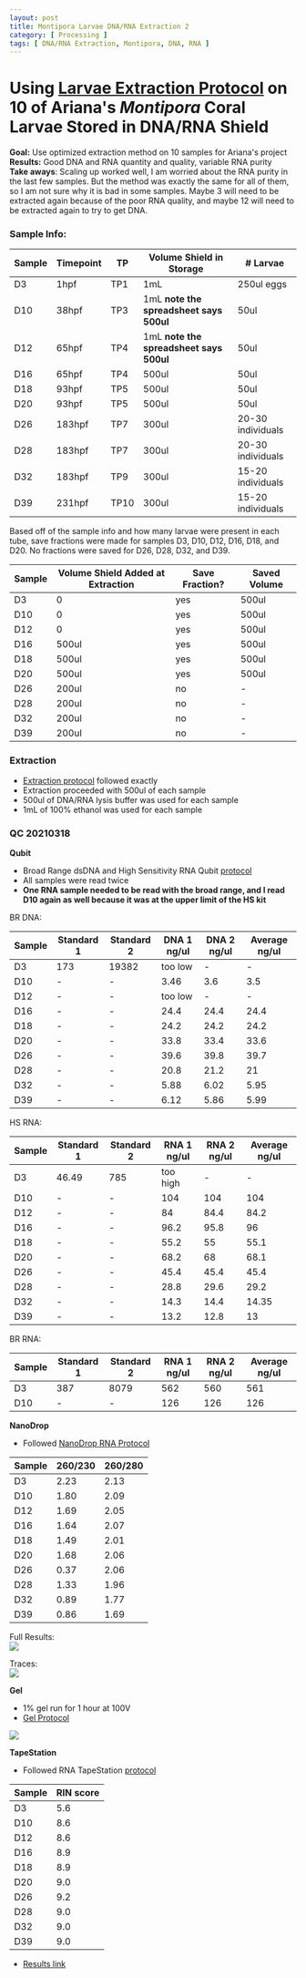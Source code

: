 ```yaml
---
layout: post
title: Montipora Larvae DNA/RNA Extraction 2
category: [ Processing ]
tags: [ DNA/RNA Extraction, Montipora, DNA, RNA ]
---
```


# Using [Larvae Extraction Protocol](https://meschedl.github.io/MESPutnam_Open_Lab_Notebook/Larvae-Ex-Protocol/) on 10 of Ariana's _Montipora_ Coral Larvae Stored in DNA/RNA Shield

**Goal:** Use optimized extraction method on 10 samples for Ariana's project  
**Results:** Good DNA and RNA quantity and quality, variable RNA purity  
**Take aways**: Scaling up worked well, I am worried about the RNA purity in the last few samples. But the method was exactly the same for all of them, so I am not sure why it is bad in some samples. Maybe 3 will need to be extracted again because of the poor RNA quality, and maybe 12 will need to be extracted again to try to get DNA.

### Sample Info:

|Sample|Timepoint|TP|Volume Shield in Storage| # Larvae|
|---|---|---|---|---|
|D3|1hpf|TP1|1mL|250ul eggs|
|D10|38hpf|TP3|1mL **note the spreadsheet says 500ul**|50ul|
|D12|65hpf|TP4|1mL **note the spreadsheet says 500ul**|50ul|
|D16|65hpf|TP4|500ul|50ul|
|D18|93hpf|TP5|500ul|50ul|
|D20|93hpf|TP5|500ul|50ul|
|D26|183hpf|TP7|300ul|20-30 individuals|
|D28|183hpf|TP7|300ul|20-30 individuals|
|D32|183hpf|TP9|300ul|15-20 individuals|
|D39|231hpf|TP10|300ul|15-20 individuals|

Based off of the sample info and how many larvae were present in each tube, save fractions were made for samples D3, D10, D12, D16, D18, and D20. No fractions were saved for D26, D28, D32, and D39.

|Sample|Volume Shield Added at Extraction|Save Fraction?|Saved Volume|
|---|---|---|---|
|D3|0|yes|500ul|
|D10|0|yes|500ul|
|D12|0|yes|500ul|
|D16|500ul|yes|500ul|
|D18|500ul|yes|500ul|
|D20|500ul|yes|500ul|
|D26|200ul|no|-|
|D28|200ul|no|-|
|D32|200ul|no|-|
|D39|200ul|no|-|

### Extraction

- [Extraction protocol](https://meschedl.github.io/MESPutnam_Open_Lab_Notebook/Larvae-Ex-Protocol/) followed exactly
- Extraction proceeded with 500ul of each sample
- 500ul of DNA/RNA lysis buffer was used for each sample
- 1mL of 100% ethanol was used for each sample

### QC 20210318

**Qubit**
- Broad Range dsDNA and High Sensitivity RNA Qubit [protocol](https://meschedl.github.io/MESPutnam_Open_Lab_Notebook/Qubit-Protocol/)
- All samples were read twice
- **One RNA sample needed to be read with the broad range, and I read D10 again as well because it was at the upper limit of the HS kit**

BR DNA:

|Sample|Standard 1|Standard 2|DNA 1 ng/ul|DNA 2 ng/ul| Average ng/ul|
|---|---|---|---|---|---|
|D3|173|19382|too low|-|-|
|D10|-|-|3.46|3.6|3.5|
|D12|-|-|too low|-|-|
|D16|-|-|24.4|24.4|24.4|
|D18|-|-|24.2|24.2|24.2|
|D20|-|-|33.8|33.4|33.6|
|D26|-|-|39.6|39.8|39.7|
|D28|-|-|20.8|21.2|21|
|D32|-|-|5.88|6.02|5.95|
|D39|-|-|6.12|5.86|5.99|


HS RNA:

|Sample|Standard 1|Standard 2|RNA 1 ng/ul|RNA 2 ng/ul| Average ng/ul|
|---|---|---|---|---|---|
|D3|46.49|785|too high|-|-|
|D10|-|-|104|104|104|
|D12|-|-|84|84.4|84.2|
|D16|-|-|96.2|95.8|96|
|D18|-|-|55.2|55|55.1|
|D20|-|-|68.2|68|68.1|
|D26|-|-|45.4|45.4|45.4|
|D28|-|-|28.8|29.6|29.2|
|D32|-|-|14.3|14.4|14.35|
|D39|-|-|13.2|12.8|13|

BR RNA:

|Sample|Standard 1|Standard 2|RNA 1 ng/ul|RNA 2 ng/ul| Average ng/ul|
|---|---|---|---|---|---|
|D3|387|8079|562|560|561|
|D10|-|-|126|126|126|

**NanoDrop**

- Followed [NanoDrop RNA Protocol](https://github.com/meschedl/PPP-Lab-Resources/blob/master/Protocols/Nanodrop-RNA.md)

|Sample|260/230|260/280|
|---|---|---|
|D3|2.23|2.13|
|D10|1.80|2.09|
|D12|1.69|2.05|
|D16|1.64|2.07|
|D18|1.49|2.01|
|D20|1.68|2.06|
|D26|0.37|2.06|
|D28|1.33|1.96|
|D32|0.89|1.77|
|D39|0.86|1.69|

Full Results:  
![](https://raw.githubusercontent.com/meschedl/MESPutnam_Open_Lab_Notebook/master/images/IMG_4760.jpg)

Traces:  
![](https://raw.githubusercontent.com/meschedl/MESPutnam_Open_Lab_Notebook/master/images/IMG_4761.jpg)

**Gel**
- 1% gel run for 1 hour at 100V
- [Gel Protocol](https://github.com/meschedl/PPP-Lab-Resources/blob/master/Protocols/Agrose-Gel-Protocol.md)

![](https://raw.githubusercontent.com/meschedl/MESPutnam_Open_Lab_Notebook/master/images/IMG_4758%20copy.jpg)

**TapeStation**
- Followed RNA TapeStation [protocol](https://meschedl.github.io/MESPutnam_Open_Lab_Notebook/RNA-TapeStation-Protocol/)

|Sample|RIN score|
|---|---|
|D3|5.6|
|D10|8.6|
|D12|8.6|
|D16|8.9|
|D18|8.9|
|D20|9.0|
|D26|9.2|
|D28|9.0|
|D32|9.0|
|D39|9.0|

- [Results link](https://github.com/meschedl/MESPutnam_Open_Lab_Notebook/blob/master/tapestation_pdfs/2021-03-18%20-%2011.13.54.pdf)
